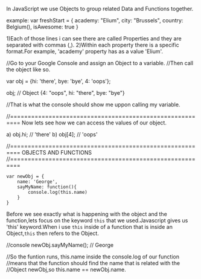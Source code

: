 In JavaScript we use Objects to group related Data and Functions together.

example: 
	var freshStart = {
						academy: "Elium",
						city: "Brussels",
						country: Belgium(),
						isAwesome: true
					}

1)Each of those lines i can see there are called Properties and they are separated with commas (,).
2)Within each property there is a specific format.For example, 'academy' property has as a value 'Elium'.


//Go to your Google Console and assign an Object to a variable.
//Then call the object like so.

var obj = {hi: 'there', bye: 'bye', 4: 'oops'};

obj; // Object {4: "oops", hi: "there", bye: "bye"}

//That is what the console should show me uppon calling my variable.

//=========================================================
Now lets see how we can access the values of our object.

a) obj.hi; // 'there'
b) obj[4]; // 'oops'

//=========================================================
OBJECTS AND FUNCTIONS
//=========================================================


	var newObj = {
		name: 'George',
		sayMyName: function(){
			console.log(this.name)
		}
	}

Before we see exactly what is happening with the object and the function,lets focus on the keyword `this` that we used.Javascript gives us 'this' keyword.When i use `this` inside of a function that is inside an Object,`this` then refers to the Object.

//console
newObj.sayMyName(); // George

//So the funtion runs, this.name inside the console.log of our function //means that the function should find the name that is related with the //Object newObj,so this.name == newObj.name.